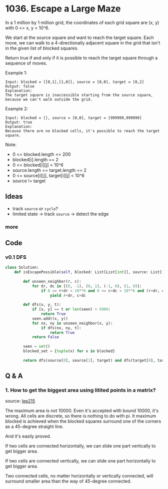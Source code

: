 # 1036. Escape a Large Maze


In a 1 million by 1 million grid, the coordinates of each grid square are (x, y) with 0 <= x, y < 10^6.

We start at the source square and want to reach the target square.  Each move, we can walk to a 4-directionally adjacent square in the grid that isn't in the given list of blocked squares.

Return true if and only if it is possible to reach the target square through a sequence of moves.

 

Example 1:

```
Input: blocked = [[0,1],[1,0]], source = [0,0], target = [0,2]
Output: false
Explanation: 
The target square is inaccessible starting from the source square, because we can't walk outside the grid.
```

Example 2:

```
Input: blocked = [], source = [0,0], target = [999999,999999]
Output: true
Explanation: 
Because there are no blocked cells, it's possible to reach the target square.
```

Note:

* 0 <= blocked.length <= 200
* blocked[i].length == 2
* 0 <= blocked[i][j] < 10^6
* source.length == target.length == 2
* 0 <= source[i][j], target[i][j] < 10^6
* source != target


## Ideas

- track `source` or `cycle`? 
- limited state -> track `source` -> detect the edge 

### more


## Code 

### v0.1 DFS 

``` python
class Solution:
    def isEscapePossible(self, blocked: List[List[int]], source: List[int], target: List[int]) -> bool:
        
        def unseen_neighbor(r, c):
            for dr, dc in [(0, -1), (0, 1), (-1, 0), (1, 0)]:
                if 0 <= r+dr < 10**6 and 0 <= c+dc < 10**6 and (r+dr, c+dc) not in seen and (r+dr, c+dc) not in blocked_set:
                    yield r+dr, c+dc
                    
        def dfs(x, y, t):
            if [x, y] == t or len(seen) > 5000:
                return True 
            seen.add((x, y))
            for nx, ny in unseen_neighbor(x, y):
                if dfs(nx, ny, t):
                    return True 
            return False 
   
        seen = set()
        blocked_set = {tuple(x) for x in blocked}
        
        return dfs(source[0], source[1], target) and dfs(target[0], target[1], source)
```

## Q & A

### 1. How to get the biggest area using litited points in a matrix?

source: [lee215](https://leetcode.com/problems/escape-a-large-maze/discuss/282849/Python-Maximum-Blocked-19900-(Video))

The maximum area is not 10000. Even it's accepted with bound 10000, it's wrong.
All cells are discrete, so there is nothing to do with pi.
It maximum blocked is achieved when the blocked squares surround one of the corners as a 45-degree straight line.

And it's easily proved.

If two cells are connected horizontally,
we can slide one part vertically to get bigger area.

If two cells are connected vertically,
we can slide one part horizontally to get bigger area.

Two connected cells,
no matter horizontally or vertically connected,
will surround smaller area than the way of 45-degree connected.
